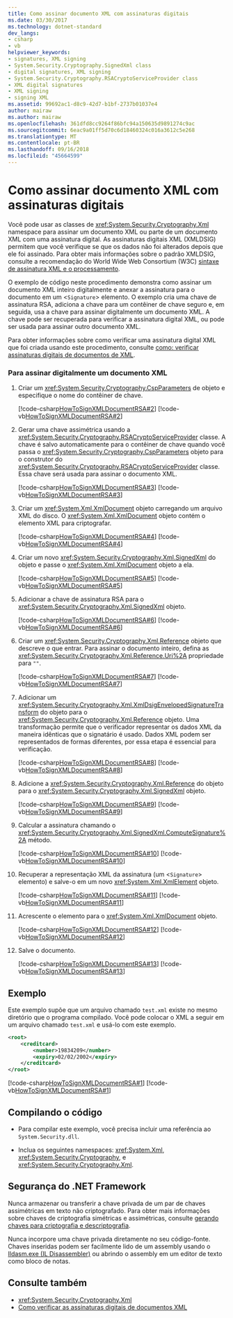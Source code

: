 ```yaml
---
title: Como assinar documento XML com assinaturas digitais
ms.date: 03/30/2017
ms.technology: dotnet-standard
dev_langs:
- csharp
- vb
helpviewer_keywords:
- signatures, XML signing
- System.Security.Cryptography.SignedXml class
- digital signatures, XML signing
- System.Security.Cryptography.RSACryptoServiceProvider class
- XML digital signatures
- XML signing
- signing XML
ms.assetid: 99692ac1-d8c9-42d7-b1bf-2737b01037e4
author: mairaw
ms.author: mairaw
ms.openlocfilehash: 361dfd8cc9264f86bfc94a150635d9891274c9ac
ms.sourcegitcommit: 6eac9a01ff5d70c6d18460324c016a3612c5e268
ms.translationtype: MT
ms.contentlocale: pt-BR
ms.lasthandoff: 09/16/2018
ms.locfileid: "45664599"
---
```

# <a name="how-to-sign-xml-documents-with-digital-signatures"></a>Como assinar documento XML com assinaturas digitais
Você pode usar as classes de <xref:System.Security.Cryptography.Xml> namespace para assinar um documento XML ou parte de um documento XML com uma assinatura digital.  As assinaturas digitais XML (XMLDSIG) permitem que você verifique se que os dados não foi alterados depois que ele foi assinado.  Para obter mais informações sobre o padrão XMLDSIG, consulte a recomendação do World Wide Web Consortium (W3C) [sintaxe de assinatura XML e o processamento](https://www.w3.org/TR/xmldsig-core/).  
  
 O exemplo de código neste procedimento demonstra como assinar um documento XML inteiro digitalmente e anexar a assinatura para o documento em um <`Signature`> elemento.  O exemplo cria uma chave de assinatura RSA, adiciona a chave para um contêiner de chave seguro e, em seguida, usa a chave para assinar digitalmente um documento XML.  A chave pode ser recuperada para verificar a assinatura digital XML, ou pode ser usada para assinar outro documento XML.  
  
 Para obter informações sobre como verificar uma assinatura digital XML que foi criada usando este procedimento, consulte [como: verificar assinaturas digitais de documentos de XML](../../../docs/standard/security/how-to-verify-the-digital-signatures-of-xml-documents.md).  
  
### <a name="to-digitally-sign-an-xml-document"></a>Para assinar digitalmente um documento XML  
  
1.  Criar um <xref:System.Security.Cryptography.CspParameters> de objeto e especifique o nome do contêiner de chave.  
  
     [!code-csharp[HowToSignXMLDocumentRSA#2](../../../samples/snippets/csharp/VS_Snippets_CLR/HowToSignXMLDocumentRSA/cs/sample.cs#2)]
     [!code-vb[HowToSignXMLDocumentRSA#2](../../../samples/snippets/visualbasic/VS_Snippets_CLR/HowToSignXMLDocumentRSA/vb/sample.vb#2)]  
  
2.  Gerar uma chave assimétrica usando a <xref:System.Security.Cryptography.RSACryptoServiceProvider> classe.  A chave é salvo automaticamente para o contêiner de chave quando você passa o <xref:System.Security.Cryptography.CspParameters> objeto para o construtor do <xref:System.Security.Cryptography.RSACryptoServiceProvider> classe.  Essa chave será usada para assinar o documento XML.  
  
     [!code-csharp[HowToSignXMLDocumentRSA#3](../../../samples/snippets/csharp/VS_Snippets_CLR/HowToSignXMLDocumentRSA/cs/sample.cs#3)]
     [!code-vb[HowToSignXMLDocumentRSA#3](../../../samples/snippets/visualbasic/VS_Snippets_CLR/HowToSignXMLDocumentRSA/vb/sample.vb#3)]  
  
3.  Criar um <xref:System.Xml.XmlDocument> objeto carregando um arquivo XML do disco.  O <xref:System.Xml.XmlDocument> objeto contém o elemento XML para criptografar.  
  
     [!code-csharp[HowToSignXMLDocumentRSA#4](../../../samples/snippets/csharp/VS_Snippets_CLR/HowToSignXMLDocumentRSA/cs/sample.cs#4)]
     [!code-vb[HowToSignXMLDocumentRSA#4](../../../samples/snippets/visualbasic/VS_Snippets_CLR/HowToSignXMLDocumentRSA/vb/sample.vb#4)]  
  
4.  Criar um novo <xref:System.Security.Cryptography.Xml.SignedXml> do objeto e passe o <xref:System.Xml.XmlDocument> objeto a ela.  
  
     [!code-csharp[HowToSignXMLDocumentRSA#5](../../../samples/snippets/csharp/VS_Snippets_CLR/HowToSignXMLDocumentRSA/cs/sample.cs#5)]
     [!code-vb[HowToSignXMLDocumentRSA#5](../../../samples/snippets/visualbasic/VS_Snippets_CLR/HowToSignXMLDocumentRSA/vb/sample.vb#5)]  
  
5.  Adicionar a chave de assinatura RSA para o <xref:System.Security.Cryptography.Xml.SignedXml> objeto.  
  
     [!code-csharp[HowToSignXMLDocumentRSA#6](../../../samples/snippets/csharp/VS_Snippets_CLR/HowToSignXMLDocumentRSA/cs/sample.cs#6)]
     [!code-vb[HowToSignXMLDocumentRSA#6](../../../samples/snippets/visualbasic/VS_Snippets_CLR/HowToSignXMLDocumentRSA/vb/sample.vb#6)]  
  
6.  Criar um <xref:System.Security.Cryptography.Xml.Reference> objeto que descreve o que entrar.  Para assinar o documento inteiro, defina as <xref:System.Security.Cryptography.Xml.Reference.Uri%2A> propriedade para `""`.  
  
     [!code-csharp[HowToSignXMLDocumentRSA#7](../../../samples/snippets/csharp/VS_Snippets_CLR/HowToSignXMLDocumentRSA/cs/sample.cs#7)]
     [!code-vb[HowToSignXMLDocumentRSA#7](../../../samples/snippets/visualbasic/VS_Snippets_CLR/HowToSignXMLDocumentRSA/vb/sample.vb#7)]  
  
7.  Adicionar um <xref:System.Security.Cryptography.Xml.XmlDsigEnvelopedSignatureTransform> do objeto para o <xref:System.Security.Cryptography.Xml.Reference> objeto.  Uma transformação permite que o verificador representar os dados XML da maneira idênticas que o signatário é usado.  Dados XML podem ser representados de formas diferentes, por essa etapa é essencial para verificação.  
  
     [!code-csharp[HowToSignXMLDocumentRSA#8](../../../samples/snippets/csharp/VS_Snippets_CLR/HowToSignXMLDocumentRSA/cs/sample.cs#8)]
     [!code-vb[HowToSignXMLDocumentRSA#8](../../../samples/snippets/visualbasic/VS_Snippets_CLR/HowToSignXMLDocumentRSA/vb/sample.vb#8)]  
  
8.  Adicione a <xref:System.Security.Cryptography.Xml.Reference> do objeto para o <xref:System.Security.Cryptography.Xml.SignedXml> objeto.  
  
     [!code-csharp[HowToSignXMLDocumentRSA#9](../../../samples/snippets/csharp/VS_Snippets_CLR/HowToSignXMLDocumentRSA/cs/sample.cs#9)]
     [!code-vb[HowToSignXMLDocumentRSA#9](../../../samples/snippets/visualbasic/VS_Snippets_CLR/HowToSignXMLDocumentRSA/vb/sample.vb#9)]  
  
9. Calcular a assinatura chamando o <xref:System.Security.Cryptography.Xml.SignedXml.ComputeSignature%2A> método.  
  
     [!code-csharp[HowToSignXMLDocumentRSA#10](../../../samples/snippets/csharp/VS_Snippets_CLR/HowToSignXMLDocumentRSA/cs/sample.cs#10)]
     [!code-vb[HowToSignXMLDocumentRSA#10](../../../samples/snippets/visualbasic/VS_Snippets_CLR/HowToSignXMLDocumentRSA/vb/sample.vb#10)]  
  
10. Recuperar a representação XML da assinatura (um <`Signature`> elemento) e salve-o em um novo <xref:System.Xml.XmlElement> objeto.  
  
     [!code-csharp[HowToSignXMLDocumentRSA#11](../../../samples/snippets/csharp/VS_Snippets_CLR/HowToSignXMLDocumentRSA/cs/sample.cs#11)]
     [!code-vb[HowToSignXMLDocumentRSA#11](../../../samples/snippets/visualbasic/VS_Snippets_CLR/HowToSignXMLDocumentRSA/vb/sample.vb#11)]  
  
11. Acrescente o elemento para o <xref:System.Xml.XmlDocument> objeto.  
  
     [!code-csharp[HowToSignXMLDocumentRSA#12](../../../samples/snippets/csharp/VS_Snippets_CLR/HowToSignXMLDocumentRSA/cs/sample.cs#12)]
     [!code-vb[HowToSignXMLDocumentRSA#12](../../../samples/snippets/visualbasic/VS_Snippets_CLR/HowToSignXMLDocumentRSA/vb/sample.vb#12)]  
  
12. Salve o documento.  
  
     [!code-csharp[HowToSignXMLDocumentRSA#13](../../../samples/snippets/csharp/VS_Snippets_CLR/HowToSignXMLDocumentRSA/cs/sample.cs#13)]
     [!code-vb[HowToSignXMLDocumentRSA#13](../../../samples/snippets/visualbasic/VS_Snippets_CLR/HowToSignXMLDocumentRSA/vb/sample.vb#13)]  
  
## <a name="example"></a>Exemplo  
 Este exemplo supõe que um arquivo chamado `test.xml` existe no mesmo diretório que o programa compilado.  Você pode colocar o XML a seguir em um arquivo chamado `test.xml` e usá-lo com este exemplo.  
  
```xml  
<root>  
    <creditcard>  
        <number>19834209</number>  
        <expiry>02/02/2002</expiry>  
    </creditcard>  
</root>  
```  
  
 [!code-csharp[HowToSignXMLDocumentRSA#1](../../../samples/snippets/csharp/VS_Snippets_CLR/HowToSignXMLDocumentRSA/cs/sample.cs#1)]
 [!code-vb[HowToSignXMLDocumentRSA#1](../../../samples/snippets/visualbasic/VS_Snippets_CLR/HowToSignXMLDocumentRSA/vb/sample.vb#1)]  
  
## <a name="compiling-the-code"></a>Compilando o código  
  
-   Para compilar este exemplo, você precisa incluir uma referência ao `System.Security.dll`.  
  
-   Inclua os seguintes namespaces: <xref:System.Xml>, <xref:System.Security.Cryptography>, e <xref:System.Security.Cryptography.Xml>.  
  
## <a name="net-framework-security"></a>Segurança do .NET Framework  
 Nunca armazenar ou transferir a chave privada de um par de chaves assimétricas em texto não criptografado.  Para obter mais informações sobre chaves de criptografia simétricas e assimétricas, consulte [gerando chaves para criptografia e descriptografia](../../../docs/standard/security/generating-keys-for-encryption-and-decryption.md).  
  
 Nunca incorpore uma chave privada diretamente no seu código-fonte.  Chaves inseridas podem ser facilmente lido de um assembly usando o [Ildasm.exe (IL Disassembler)](../../../docs/framework/tools/ildasm-exe-il-disassembler.md) ou abrindo o assembly em um editor de texto como bloco de notas.  
  
## <a name="see-also"></a>Consulte também

- <xref:System.Security.Cryptography.Xml>  
- [Como verificar as assinaturas digitais de documentos XML](../../../docs/standard/security/how-to-verify-the-digital-signatures-of-xml-documents.md)
